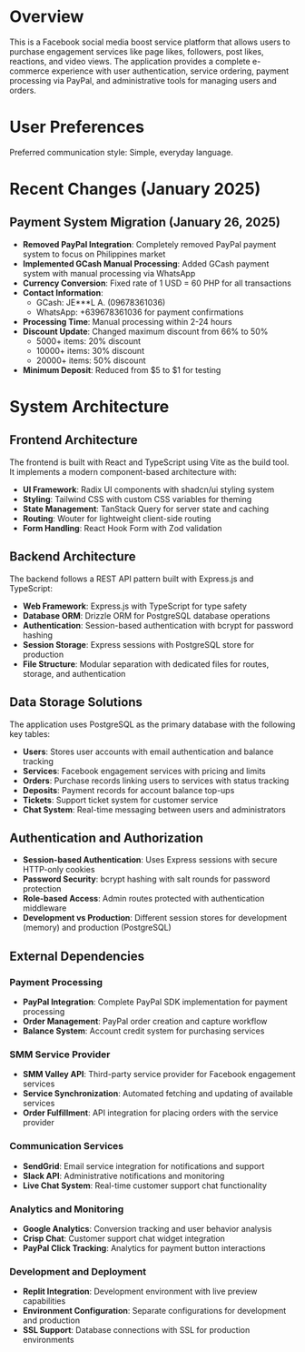 # Overview

This is a Facebook social media boost service platform that allows users to purchase engagement services like page likes, followers, post likes, reactions, and video views. The application provides a complete e-commerce experience with user authentication, service ordering, payment processing via PayPal, and administrative tools for managing users and orders.

# User Preferences

Preferred communication style: Simple, everyday language.

# Recent Changes (January 2025)

## Payment System Migration (January 26, 2025)
- **Removed PayPal Integration**: Completely removed PayPal payment system to focus on Philippines market
- **Implemented GCash Manual Processing**: Added GCash payment system with manual processing via WhatsApp
- **Currency Conversion**: Fixed rate of 1 USD = 60 PHP for all transactions
- **Contact Information**: 
  - GCash: JE***L A. (09678361036)
  - WhatsApp: +639678361036 for payment confirmations
- **Processing Time**: Manual processing within 2-24 hours
- **Discount Update**: Changed maximum discount from 66% to 50%
  - 5000+ items: 20% discount
  - 10000+ items: 30% discount  
  - 20000+ items: 50% discount
- **Minimum Deposit**: Reduced from $5 to $1 for testing

# System Architecture

## Frontend Architecture
The frontend is built with React and TypeScript using Vite as the build tool. It implements a modern component-based architecture with:
- **UI Framework**: Radix UI components with shadcn/ui styling system
- **Styling**: Tailwind CSS with custom CSS variables for theming
- **State Management**: TanStack Query for server state and caching
- **Routing**: Wouter for lightweight client-side routing
- **Form Handling**: React Hook Form with Zod validation

## Backend Architecture
The backend follows a REST API pattern built with Express.js and TypeScript:
- **Web Framework**: Express.js with TypeScript for type safety
- **Database ORM**: Drizzle ORM for PostgreSQL database operations
- **Authentication**: Session-based authentication with bcrypt for password hashing
- **Session Storage**: Express sessions with PostgreSQL store for production
- **File Structure**: Modular separation with dedicated files for routes, storage, and authentication

## Data Storage Solutions
The application uses PostgreSQL as the primary database with the following key tables:
- **Users**: Stores user accounts with email authentication and balance tracking
- **Services**: Facebook engagement services with pricing and limits
- **Orders**: Purchase records linking users to services with status tracking
- **Deposits**: Payment records for account balance top-ups
- **Tickets**: Support ticket system for customer service
- **Chat System**: Real-time messaging between users and administrators

## Authentication and Authorization
- **Session-based Authentication**: Uses Express sessions with secure HTTP-only cookies
- **Password Security**: bcrypt hashing with salt rounds for password protection
- **Role-based Access**: Admin routes protected with authentication middleware
- **Development vs Production**: Different session stores for development (memory) and production (PostgreSQL)

## External Dependencies

### Payment Processing
- **PayPal Integration**: Complete PayPal SDK implementation for payment processing
- **Order Management**: PayPal order creation and capture workflow
- **Balance System**: Account credit system for purchasing services

### SMM Service Provider
- **SMM Valley API**: Third-party service provider for Facebook engagement services
- **Service Synchronization**: Automated fetching and updating of available services
- **Order Fulfillment**: API integration for placing orders with the service provider

### Communication Services
- **SendGrid**: Email service integration for notifications and support
- **Slack API**: Administrative notifications and monitoring
- **Live Chat System**: Real-time customer support chat functionality

### Analytics and Monitoring
- **Google Analytics**: Conversion tracking and user behavior analysis
- **Crisp Chat**: Customer support chat widget integration
- **PayPal Click Tracking**: Analytics for payment button interactions

### Development and Deployment
- **Replit Integration**: Development environment with live preview capabilities
- **Environment Configuration**: Separate configurations for development and production
- **SSL Support**: Database connections with SSL for production environments